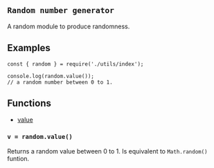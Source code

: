 ## `Random number generator`

A random module to produce randomness.

## Examples

```JS
const { random } = require('./utils/index');

console.log(random.value());
// a random number between 0 to 1.
```


## Functions

- [value](#value)



<a name="value"></a>

### `v = random.value()`

Returns a random value between 0 to 1. Is equivalent to `Math.random()` funtion.
